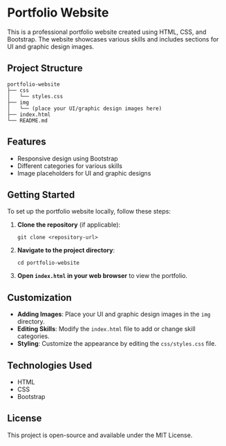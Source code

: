 # Portfolio Website

This is a professional portfolio website created using HTML, CSS, and Bootstrap. The website showcases various skills and includes sections for UI and graphic design images.

## Project Structure

```
portfolio-website
├── css
│   └── styles.css
├── img
│   └── (place your UI/graphic design images here)
├── index.html
└── README.md
```

## Features

- Responsive design using Bootstrap
- Different categories for various skills
- Image placeholders for UI and graphic designs

## Getting Started

To set up the portfolio website locally, follow these steps:

1. **Clone the repository** (if applicable):
   ```
   git clone <repository-url>
   ```

2. **Navigate to the project directory**:
   ```
   cd portfolio-website
   ```

3. **Open `index.html` in your web browser** to view the portfolio.

## Customization

- **Adding Images**: Place your UI and graphic design images in the `img` directory.
- **Editing Skills**: Modify the `index.html` file to add or change skill categories.
- **Styling**: Customize the appearance by editing the `css/styles.css` file.

## Technologies Used

- HTML
- CSS
- Bootstrap

## License

This project is open-source and available under the MIT License.